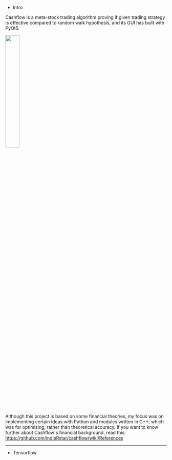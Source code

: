 - Intro

Cashflow is a meta-stock trading algorithm proving if given trading strategy is effective compared to random walk hypothesis,
and its GUI has built with PyQt5. 

<img src="https://user-images.githubusercontent.com/82920859/216961338-9f8baa7e-aab2-42eb-9eae-77aa1db82784.png" style="width:30%;height:30%"/>

Although this project is based on some financial theories, my focus was on implementing certain ideas with Python and modules written in C++, which was for optimizing, rather than theoretical accuracy.
If you want to know further about Cashflow's financial background, read this:
https://github.com/indieRstar/cashflow/wiki/References
<hr/>

- Tensorflow

